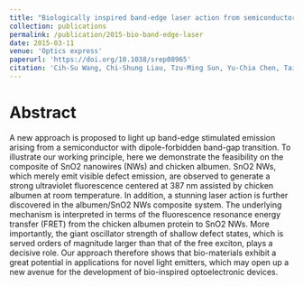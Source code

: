 ```yaml
---
title: "Biologically inspired band-edge laser action from semiconductor with dipole-forbidden band-gap transition"
collection: publications
permalink: /publication/2015-bio-band-edge-laser
date: 2015-03-11
venue: 'Optics express'
paperurl: 'https://doi.org/10.1038/srep08965'
citation: 'Cih-Su Wang, Chi-Shung Liau, Tzu-Ming Sun, Yu-Chia Chen, Tai-Yuan Lin, and Yang-Fang Chen. Biologically inspired band-edge laser action from semiconductor with dipole-forbidden band-gap transition. <i>Scientific reports</i>, 5:8965, 2015.'
---
```


Abstract
========

A new approach is proposed to light up band-edge stimulated emission arising from a semiconductor with dipole-forbidden band-gap transition. To illustrate our working principle, here we demonstrate the feasibility on the composite of SnO2 nanowires (NWs) and chicken albumen. SnO2 NWs, which merely emit visible defect emission, are observed to generate a strong ultraviolet fluorescence centered at 387 nm assisted by chicken albumen at room temperature. In addition, a stunning laser action is further discovered in the albumen/SnO2 NWs composite system. The underlying mechanism is interpreted in terms of the fluorescence resonance energy transfer (FRET) from the chicken albumen protein to SnO2 NWs. More importantly, the giant oscillator strength of shallow defect states, which is served orders of magnitude larger than that of the free exciton, plays a decisive role. Our approach therefore shows that bio-materials exhibit a great potential in applications for novel light emitters, which may open up a new avenue for the development of bio-inspired optoelectronic devices.
